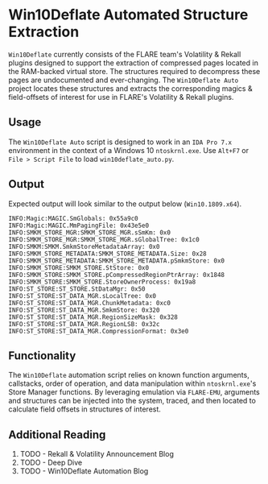 # Win10Deflate Automated Structure Extraction
`Win10Deflate` currently consists of the FLARE team's Volatility & Rekall plugins designed to support the extraction of compressed pages located in the RAM-backed virtual store. The structures required to decompress these pages are undocumented and ever-changing. The `Win10Deflate Auto` project locates these structures and extracts the corresponding magics & field-offsets of interest for use in FLARE's Volatility & Rekall plugins.

## Usage
The `Win10Deflate Auto` script is designed to work in an `IDA Pro 7.x` environment in the context of a Windows 10 `ntoskrnl.exe`. Use `Alt+F7` or `File > Script File` to load `win10deflate_auto.py`.

## Output
Expected output will look similar to the output below (`Win10.1809.x64`).
```
INFO:Magic:MAGIC.SmGlobals: 0x55a9c0
INFO:Magic:MAGIC.MmPagingFile: 0x43e5e0
INFO:SMKM_STORE_MGR:SMKM_STORE_MGR.sSmKm: 0x0
INFO:SMKM_STORE_MGR:SMKM_STORE_MGR.sGlobalTree: 0x1c0
INFO:SMKM:SMKM.SmkmStoreMetadataArray: 0x0
INFO:SMKM_STORE_METADATA:SMKM_STORE_METADATA.Size: 0x28
INFO:SMKM_STORE_METADATA:SMKM_STORE_METADATA.pSmkmStore: 0x0
INFO:SMKM_STORE:SMKM_STORE.StStore: 0x0
INFO:SMKM_STORE:SMKM_STORE.pCompressedRegionPtrArray: 0x1848
INFO:SMKM_STORE:SMKM_STORE.StoreOwnerProcess: 0x19a8
INFO:ST_STORE:ST_STORE.StDataMgr: 0x50
INFO:ST_STORE:ST_DATA_MGR.sLocalTree: 0x0
INFO:ST_STORE:ST_DATA_MGR.ChunkMetadata: 0xc0
INFO:ST_STORE:ST_DATA_MGR.SmkmStore: 0x320
INFO:ST_STORE:ST_DATA_MGR.RegionSizeMask: 0x328
INFO:ST_STORE:ST_DATA_MGR.RegionLSB: 0x32c
INFO:ST_STORE:ST_DATA_MGR.CompressionFormat: 0x3e0
```

## Functionality
The `Win10Deflate` automation script relies on known function arguments, callstacks, order of operation, and data manipulation within `ntoskrnl.exe`'s Store Manager functions. By leveraging emulation via `FLARE-EMU`, arguments and structures can be injected into the system, traced, and then located to calculate field offsets in structures of interest.

## Additional Reading
1. TODO - Rekall & Volatility Announcement Blog
1. TODO - Deep Dive
1. TODO - Win10Deflate Automation Blog